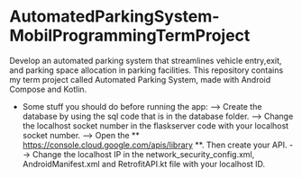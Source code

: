 # AutomatedParkingSystem-MobilProgrammingTermProject
Develop an automated parking system that streamlines vehicle entry,exit, and parking space allocation in parking facilities.
This repository contains my term project called Automated Parking System, made with Android Compose and Kotlin.

* Some stuff you should do before running the app:
--> Create the database by using the sql code that is in the database folder.
--> Change the localhost socket number in the flaskserver code with your localhost socket number.
--> Open the ** https://console.cloud.google.com/apis/library **. Then create your API.
--> Change the localhost IP in the network_security_config.xml, AndroidManifest.xml and RetrofitAPI.kt file with your localhost ID.
  
